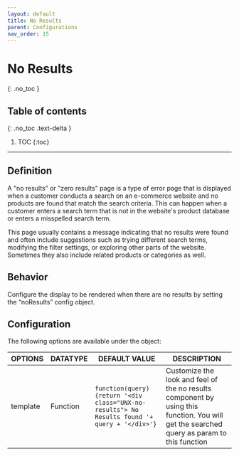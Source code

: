 ```yaml
---
layout: default
title: No Results
parent: Configurations
nav_order: 15
---
```


# No Results
{: .no_toc }

## Table of contents
{: .no_toc .text-delta }

1. TOC
{:toc}

---
## Definition

A "no results" or "zero results" page is a type of error page that is displayed when a customer conducts a search on an e-commerce website and no products are found that match the search criteria. This can happen when a customer enters a search term that is not in the website's product database or enters a misspelled search term.

This page usually contains a message indicating that no results were found and often include suggestions such as trying different search terms, modifying the filter settings, or exploring other parts of the website. Sometimes they also include related products or categories as well.

## Behavior

Configure the display to be rendered when there are no results by setting the “noResults” config object.

## Configuration

The following options are available under the object:  


| OPTIONS | DATATYPE | DEFAULT VALUE | DESCRIPTION |
|----------|----------|----------|----------|
| template | Function | `function(query){return '<div class="UNX-no-results"> No Results found '+ query + '</div>'}` | Customize the look and feel of the no results component by using this function. You will get the searched query as param to this function |